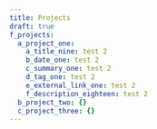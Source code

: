 ```yaml
---
title: Projects
draft: true
f_projects:
  a_project_one:
    a_title_nine: test 2
    b_date_one: test 2
    c_summary_one: test 2
    d_tag_one: test 2
    e_external_link_one: test 2
    f_description_eighteen: test 2
  b_project_two: {}
  c_project_three: {}
---
```


